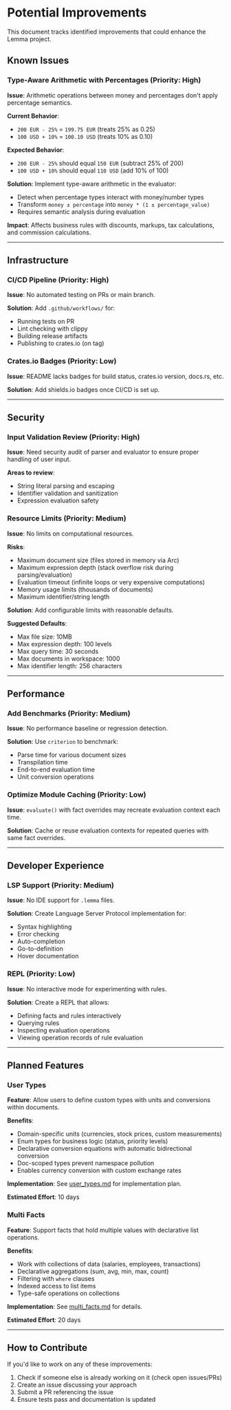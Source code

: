 # Potential Improvements

This document tracks identified improvements that could enhance the Lemma project.

## Known Issues

### Type-Aware Arithmetic with Percentages (Priority: High)

**Issue**: Arithmetic operations between money and percentages don't apply percentage semantics.

**Current Behavior**:
- `200 EUR - 25%` = `199.75 EUR` (treats 25% as 0.25)
- `100 USD + 10%` = `100.10 USD` (treats 10% as 0.10)

**Expected Behavior**:
- `200 EUR - 25%` should equal `150 EUR` (subtract 25% of 200)
- `100 USD + 10%` should equal `110 USD` (add 10% of 100)

**Solution**: Implement type-aware arithmetic in the evaluator:
- Detect when percentage types interact with money/number types
- Transform `money ± percentage` into `money * (1 ± percentage_value)`
- Requires semantic analysis during evaluation

**Impact**: Affects business rules with discounts, markups, tax calculations, and commission calculations.

---

## Infrastructure

### CI/CD Pipeline (Priority: High)

**Issue**: No automated testing on PRs or main branch.

**Solution**: Add `.github/workflows/` for:
- Running tests on PR
- Lint checking with clippy
- Building release artifacts
- Publishing to crates.io (on tag)

### Crates.io Badges (Priority: Low)

**Issue**: README lacks badges for build status, crates.io version, docs.rs, etc.

**Solution**: Add shields.io badges once CI/CD is set up.

---

## Security

### Input Validation Review (Priority: High)

**Issue**: Need security audit of parser and evaluator to ensure proper handling of user input.

**Areas to review**:
- String literal parsing and escaping
- Identifier validation and sanitization
- Expression evaluation safety

### Resource Limits (Priority: Medium)

**Issue**: No limits on computational resources.

**Risks**:
- Maximum document size (files stored in memory via Arc)
- Maximum expression depth (stack overflow risk during parsing/evaluation)
- Evaluation timeout (infinite loops or very expensive computations)
- Memory usage limits (thousands of documents)
- Maximum identifier/string length

**Solution**: Add configurable limits with reasonable defaults.

**Suggested Defaults**:
- Max file size: 10MB
- Max expression depth: 100 levels
- Max query time: 30 seconds
- Max documents in workspace: 1000
- Max identifier length: 256 characters

---

## Performance

### Add Benchmarks (Priority: Medium)

**Issue**: No performance baseline or regression detection.

**Solution**: Use `criterion` to benchmark:
- Parse time for various document sizes
- Transpilation time
- End-to-end evaluation time
- Unit conversion operations

### Optimize Module Caching (Priority: Low)

**Issue**: `evaluate()` with fact overrides may recreate evaluation context each time.

**Solution**: Cache or reuse evaluation contexts for repeated queries with same fact overrides.

---

## Developer Experience

### LSP Support (Priority: Medium)

**Issue**: No IDE support for `.lemma` files.

**Solution**: Create Language Server Protocol implementation for:
- Syntax highlighting
- Error checking
- Auto-completion
- Go-to-definition
- Hover documentation

### REPL (Priority: Low)

**Issue**: No interactive mode for experimenting with rules.

**Solution**: Create a REPL that allows:
- Defining facts and rules interactively
- Querying rules
- Inspecting evaluation operations
- Viewing operation records of rule evaluation

---

## Planned Features

### User Types

**Feature**: Allow users to define custom types with units and conversions within documents.

**Benefits**:
- Domain-specific units (currencies, stock prices, custom measurements)
- Enum types for business logic (status, priority levels)
- Declarative conversion equations with automatic bidirectional conversion
- Doc-scoped types prevent namespace pollution
- Enables currency conversion with custom exchange rates

**Implementation**: See [user_types.md](user_types.md) for implementation plan.

**Estimated Effort**: 10 days

### Multi Facts

**Feature**: Support facts that hold multiple values with declarative list operations.

**Benefits**:
- Work with collections of data (salaries, employees, transactions)
- Declarative aggregations (sum, avg, min, max, count)
- Filtering with `where` clauses
- Indexed access to list items
- Type-safe operations on collections

**Implementation**: See [multi_facts.md](multi_facts.md) for details.

**Estimated Effort**: 20 days

---

## How to Contribute

If you'd like to work on any of these improvements:

1. Check if someone else is already working on it (check open issues/PRs)
2. Create an issue discussing your approach
3. Submit a PR referencing the issue
4. Ensure tests pass and documentation is updated
